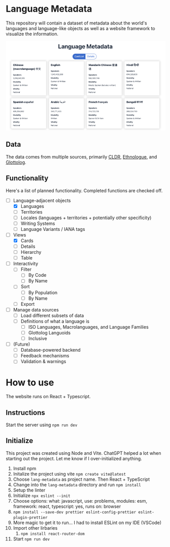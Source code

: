 # Language Metadata

This repository will contain a dataset of metadata about the world's languages and language-like objects as well as a website framework to visualize the information.


![Preview of the website](/public/preview.png)

## Data

The data comes from multiple sources, primarily [CLDR](https://github.com/unicode-org/cldr/), [Ethnologue](https://www.ethnologue.com/), and [Glottolog](https://glottolog.org/).

## Functionality

Here's a list of planned functionality. Completed functions are checked off.

- [ ] Language-adjacent objects
  - [x] Languages
  - [ ] Territories
  - [ ] Locales (languages + territories + potentially other specificity)
  - [ ] Writing Systems
  - [ ] Language Variants / IANA tags
- [ ] Views
  - [x] Cards
  - [ ] Details
  - [ ] Hierarchy
  - [ ] Table
- [ ] Interactivity
  - [ ] Filter
    - [ ] By Code
    - [ ] By Name
  - [ ] Sort
    - [ ] By Population
    - [ ] By Name
  - [ ] Export
- [ ] Manage data sources
  - [ ] Load different subsets of data
  - [ ] Definitions of what a language is
    - [ ] ISO Languages, Macrolanguages, and Language Families
    - [ ] Glottolog Languoids
    - [ ] Inclusive
- [ ] (Future)
  - [ ] Database-powered backend
  - [ ] Feedback mechanisms
  - [ ] Validation & warnings 

# How to use

The website runs on React + Typescript.

## Instructions

Start the server using `npm run dev`

## Initialize

This project was created using Node and Vite. ChatGPT helped a lot when starting out the project. Let me know if I over-initialized anything.

1. Install npm
2. Initalize the project using vite `npm create vite@latest`
  1. Choose `lang-metadata` as project name. Then React + TypeScript
3. Change into the `lang-metadata` directory and run `npm install`
4. Setup the linter
  1. Initialize `npx eslint --init`
  2. Choose options: what: javascript, use: problems, modules: esm, framework: react, typescript: yes, runs on: browser
  3. `npm install --save-dev prettier eslint-config-prettier eslint-plugin-prettier`
  4. More magic to get it to run... I had to install ESLint on my IDE (VSCode)
5. Import other lirbaries
   1. `npm install react-router-dom`
6. Start `npm run dev`
